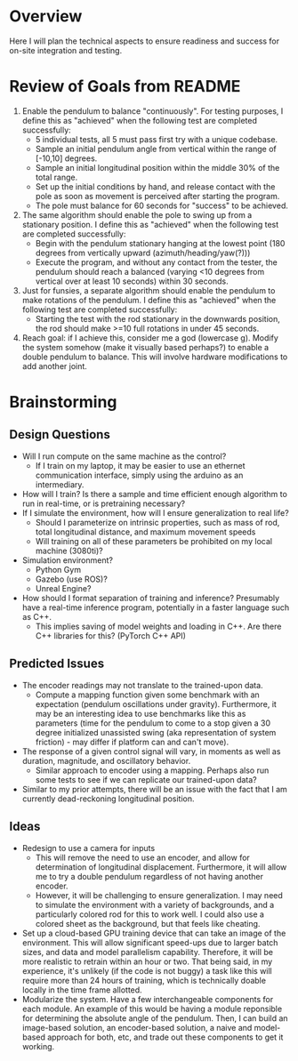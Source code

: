 # Overview

Here I will plan the technical aspects to ensure readiness and success for on-site integration and testing.

# Review of Goals from README

1. Enable the pendulum to balance "continuously". For testing purposes, I define this as "achieved" when the following test are completed successfully:
   - 5 individual tests, all 5 must pass first try with a unique codebase.
   - Sample an initial pendulum angle from vertical within the range of [-10,10] degrees.
   - Sample an initial longitudinal position within the middle 30% of the total range.
   - Set up the initial conditions by hand, and release contact with the pole as soon as movement is perceived after starting the program.
   - The pole must balance for 60 seconds for "success" to be achieved.
2. The same algorithm should enable the pole to swing up from a stationary position. I define this as "achieved" when the following test are completed successfully:
   - Begin with the pendulum stationary hanging at the lowest point (180 degrees from vertically upward (azimuth/heading/yaw(?)))
   - Execute the program, and without any contact from the tester, the pendulum should reach a balanced (varying <10 degrees from vertical over at least 10 seconds) within 30 seconds.
3. Just for funsies, a separate algorithm should enable the pendulum to make rotations of the pendulum. I define this as "achieved" when the following test are completed successfully:
   - Starting the test with the rod stationary in the downwards position, the rod should make >=10 full rotations in under 45 seconds.
4. Reach goal: if I achieve this, consider me a god (lowercase g). Modify the system somehow (make it visually based perhaps?) to enable a double pendulum to balance. This will involve hardware modifications to add another joint.

# Brainstorming

## Design Questions
 - Will I run compute on the same machine as the control? 
   - If I train on my laptop, it may be easier to use an ethernet communication interface, simply using the arduino as an intermediary.
 - How will I train? Is there a sample and time efficient enough algorithm to run in real-time, or is pretraining necessary?
 - If I simulate the environment, how will I ensure generalization to real life? 
   - Should I parameterize on intrinsic properties, such as mass of rod, total longitudinal distance, and maximum movement speeds
   - Will training on all of these parameters be prohibited on my local machine (3080ti)?
 - Simulation environment?
   - Python Gym
   - Gazebo (use ROS)?
   - Unreal Engine?
 - How should I format separation of training and inference? Presumably have a real-time inference program, potentially in a faster language such as C++.
   - This implies saving of model weights and loading in C++. Are there C++ libraries for this? (PyTorch C++ API)

## Predicted Issues

 - The encoder readings may not translate to the trained-upon data.
   - Compute a mapping function given some benchmark with an expectation (pendulum oscillations under gravity). Furthermore, it may be an interesting idea to use benchmarks like this as parameters (time for the pendulum to come to a stop given a 30 degree initialized unassisted swing (aka representation of system friction) - may differ if platform can and can't move).
 - The response of a given control signal will vary, in moments as well as duration, magnitude, and oscillatory behavior. 
   - Similar approach to encoder using a mapping. Perhaps also run some tests to see if we can replicate our trained-upon data?
 - Similar to my prior attempts, there will be an issue with the fact that I am currently dead-reckoning longitudinal position.

## Ideas

 - Redesign to use a camera for inputs
   - This will remove the need to use an encoder, and allow for determination of longitudinal displacement. Furthermore, it will allow me to try a double pendulum regardless of not having another encoder.
   - However, it will be challenging to ensure generalization. I may need to simulate the environment with a variety of backgrounds, and a particularly colored rod for this to work well. I could also use a colored sheet as the background, but that feels like cheating.
 - Set up a cloud-based GPU training device that can take an image of the environment. This will allow significant speed-ups due to larger batch sizes, and data and model parallelism capability. Therefore, it will be more realistic to retrain within an hour or two. That being said, in my experience, it's unlikely (if the code is not buggy) a task like this will require more than 24 hours of training, which is technically doable locally in the time frame allotted.
 - Modularize the system. Have a few interchangeable components for each module. An example of this would be having a module reponsible for determining the absolute angle of the pendulum. Then, I can build an image-based solution, an encoder-based solution, a naive and model-based approach for both, etc, and trade out these components to get it working.